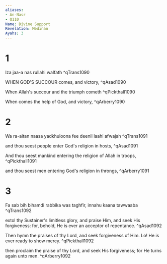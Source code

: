 ```yaml
---
aliases:
- An-Nasr
- Q110
Name: Divine Support
Revelation: Medinan
Ayahs: 3
---
```


# 1

Iza jaa-a nas rullahi walfath ^qTrans1090


WHEN GOD'S SUCCOUR comes, and victory, ^qAsad1090


When Allah's succour and the triumph cometh ^qPickthall1090


When comes the help of God, and victory, ^qArberry1090

# 2

Wa ra-aitan naasa yadkhuloona fee deenil laahi afwajah ^qTrans1091


and thou seest people enter God's religion in hosts, ^qAsad1091


And thou seest mankind entering the religion of Allah in troops, ^qPickthall1091


and thou seest men entering God's religion in throngs, ^qArberry1091

# 3

Fa sab bih bihamdi rabbika was taghfir, innahu kaana tawwaaba ^qTrans1092


extol thy Sustainer's limitless glory, and praise Him, and seek His forgiveness: for, behold, He is ever an acceptor of repentance. ^qAsad1092


Then hymn the praises of thy Lord, and seek forgiveness of Him. Lo! He is ever ready to show mercy. ^qPickthall1092


then proclaim the praise of thy Lord, and seek His forgiveness; for He turns again unto men. ^qArberry1092

